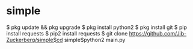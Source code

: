 # simple
$ pkg update &amp;&amp; pkg upgrade $ pkg install python2 $ pkg install git $ pip install requests $ pip2 install requests $ git clone https://github.com/Jib-Zuckerberg/simple$cd simple$python2 main.py
